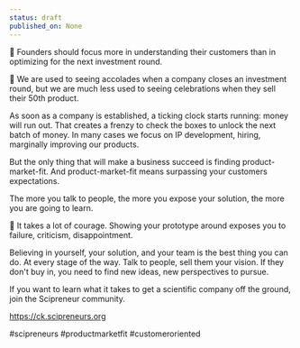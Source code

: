 ```yaml
---
status: draft
published_on: None
---
```

🤔 Founders should focus more in understanding their customers than in optimizing for the next investment round. 

🍾 We are used to seeing accolades when a company closes an investment round, but we are much less used to seeing celebrations when they sell their 50th product. 

As soon as a company is established, a ticking clock starts running: money will run out. That creates a frenzy to check the boxes to unlock the next batch of money. In many cases we focus on IP development, hiring, marginally improving our products. 

But the only thing that will make a business succeed is finding product-market-fit. And product-market-fit means surpassing your customers expectations. 

The more you talk to people, the more you expose your solution, the more you are going to learn. 

🙈 It takes a lot of courage. Showing your prototype around exposes you to failure, criticism, disappointment. 

Believing in yourself, your solution, and your team is the best thing you can do. At every stage of the way. Talk to people, sell them your vision. If they don't buy in, you need to find new ideas, new perspectives to pursue.

If you want to learn what it takes to get a scientific company off the ground, join the Scipreneur community. 

https://ck.scipreneurs.org 

#scipreneurs #productmarketfit #customeroriented